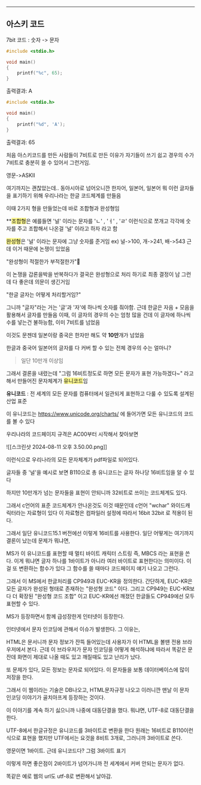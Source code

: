 
---
## 아스키 코드

7bit 코드 : 숫자 -> 문자

~~~c
#include <stdio.h>

void main() 
{
	printf("%c", 65);
}
~~~
출력결과: A

~~~c
#include <stdio.h>

void main() 
{
	printf("%d", 'A');
}
~~~
출력결과: 65

처음 아스키코드를 만든 사람들이 7비트로 만든 이유가 자기들이 쓰기 쉽고 경우의 수가 7비트로 충분히 쓸 수 있어서 그런거임.

영문->ASKII

여기까지는 괜찮았는데..
동아시아로 넘어오니깐 한자어, 일본어, 일본어 뭐 이런 글자들을 표기하기 위해 우리나라는 한글 코드체계를 만들음

이때 2가지 형을 만들었는데 바로 조합형과 완성형임

**<span style="background:#fff88f">조합형</span>은 예를들면 '널' 이라는 문자를 'ㄴ' , 'ㅓ' , 'ㄹ' 이런식으로 쪼개고 각각에 숫자를 주고 조합해서 나온걸 '널' 이라고 하자 라고 함 

<span style="background:#fff88f">완성형</span>은 '널' 이라는 문자에 그냥 숫자를 준거임 
ex) 널->100, 개->241, 배->543
근데 이거 때문에 논쟁이 있었음 

"완성형이 적절한가 부적절한가"

이 논쟁을 갑론을박을 반복하다가 결국은 완성형으로 처리 하기로 최종 결정이 남
그런데 다 좋은데 의문이 생긴거임

"한글 글자는 어떻게 처리할거임?"

그니까 "글자"라는 거는 '글'과 '자'에 하나씩 숫자를 줘야함.
근데 한글은 자음 + 모음을 활용해서 글자를 만들음
이때, 이 글자의 경우의 수는 엄청 많을 건데 이 글자에 하나씩 수를 넣는건 불하능함, 이미 7비트를 넘었음

이것도 문젠데 일본이랑 중국은 한자만 해도 약 **10만**개가 넘었음 

한글과 중국어 일본어의 글자를 다 커버 할 수 있는 전체 경우의 수는 얼마니?
> 일단 10만개 이상임

그래서 결론을 내렸는데 "그럼 16비트정도로 하면 모든 문자가 표현 가능하겠다~" 라고 해서 만들어진 문자체계가 <span style="background:#fff88f">유니코드</span>임 

**유니코드** : 전 세계의 모든 문자를 컴퓨터에서 일관되게 표현하고 다룰 수 있도록 설계된 산업 표준

이 유니코드는 https://www.unicode.org/charts/ 에 들어가면 모든 유니코드의 코드를 볼 수 있다

우리나라의 코드페이지 규격은 AC00부터 시작해서 찾아보면

![[스크린샷 2024-08-11 오후 3.50.00.png]]

이런식으로 우리나라의 모든 문자체계가 pdf파일로 되어있다.

글자들 중 '널'을 예시로 보면 B110으로 총 유니코드는 글자 하나당 16비트임을 알 수 있다

하지만 10만개가 넘는 문자들을 표현이 안되니까 32비트로 쓰이는 코드체계도 있다.

그래서 c언어의 표준 코드체계가 안나온것도 이것 때문인데 c언어 "wchar" 와이드캐릭터라는 자료형이 있다 이 자료형은 컴파일러 설정에 따라서 16bit 32bit 로 적용이 된다.

그래서 일단 유니코드15.1 버전에선 이렇게 16비트를 사용한다. 
일단 어떻게는 여기까지 결론이 났는데 문제가 뭐냐면,

MS가 이 유니코드를 표현할 때 멀티 바이트 캐릭터 스트링 즉, MBCS 라는 표현을 쓴다. 
이게 뭐냐면 글자 하나를 1바이트가 아니라 여러 바이트로 표현한다는 의미이다.
이걸 또 변환하는 함수가 있다 그 함수를 쓸 때마다 코드페이지 얘기 나오고 그런다.

그래서 이 MS에서 한글처리를 CP949과 EUC-KR을 정의한다.
간단하게, EUC-KR은 모든 글자가 완성된 형태로 존재하는 "완성형 코드" 이다.
그리고 CP949는 EUC-KR보다 더 확장된 "완성형 코드 조합" 이고 EUC-KR에선 깨졌던 한글들도 CP949에선 모두 표현할 수 있다.

MS가 등장하면서 함께 급성장한게 인터넷이 등장한다.

인터넷에서 문자 인코딩에 관해서 이슈가 발생한다. 
그 이유는, 

HTML은 문서니까 문자 정보가 잔뜩 들어있는데 사용자가 이 HTML을 볼땐 전용 브라우저에서 본다. 
근데 이 브라우저가 문자 인코딩을 어떻게 해석하냐에 따라서 똑같은 문잔데 화면이 제대로 나올 때도 있고 깨질때도 있고 난리가 났다. 

또 문제가 있다, 모든 정보는 문자로 되어있다. 이 문자들을 보통 데이터베이스에 많이 저장을 한다. 

그래서 이 웹이라는 기술은 DB나오고, HTML문자규정 나오고 이러니깐 맨날 이 문자 인코딩 이야기가 골치아프게 등장하는 것이다.

이 이야기를 계속 하기 싫으니까 나중에 대동단결을 했다. 뭐냐면,
UTF-8로 대동단결을 한다.

UTF-8에서 한글규정은 유니코드를 3바이트로 변환을 한다 원래는 16비트로 B110이런식으로 표현을 했지만 UTF에서는 요것을 8비트 3개로, 그러니까 3바이트로 쓴다.

영문이면 1바이트. 근데 유니코드다? 그럼 3바이트 표기

이렇게 하면 좋은점이 2바이트가 넘어가니까 전 세계에서 커버 안되는 문자가 없다.

똑같은 예로 웹의 url도 utf-8로 변환해서 날아감.